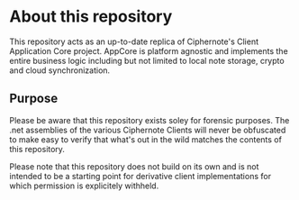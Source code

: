 # About this repository

This repository acts as an up-to-date replica of Ciphernote's Client Application Core project. AppCore is platform agnostic and implements the entire business logic including but not limited to local note storage, crypto and cloud synchronization.

## Purpose

Please be aware that this repository exists soley for forensic purposes. The .net assemblies of the various Ciphernote Clients will never be obfuscated to make easy to verify that what's out in the wild matches the contents of this repository. 

Please note that this repository does not build on its own and is not intended to be a starting point for derivative client implementations for which permission is explicitely withheld.
